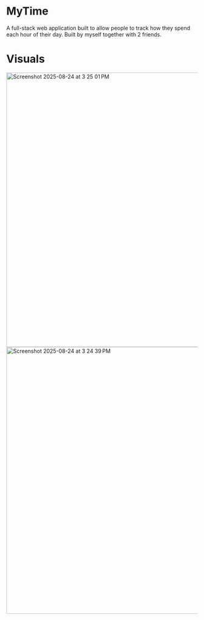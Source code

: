 # MyTime
A full-stack web application built to allow people to track how they spend each hour of their day. Built by myself together with 2 friends.

# Visuals
<img width="1483" height="723" alt="Screenshot 2025-08-24 at 3 25 01 PM" src="https://github.com/user-attachments/assets/bf9c5679-428e-4706-9909-454f66d990dc" />
<img width="1483" height="703" alt="Screenshot 2025-08-24 at 3 24 39 PM" src="https://github.com/user-attachments/assets/61acc022-29d8-405e-b079-bc38a1b2552f" />

